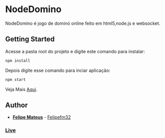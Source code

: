 # NodeDomino

NodeDomino  é jogo de dominó online feito em html5,node.js e websocket.


## Getting Started

Acesse a pasta root do projeto e digite este comando para instalar:

```bash
npm install 
```


Depois digite esse comando para inciar aplicação:

```bash
npm start 
```



Veja Mais [Aqui](http://blog.felipefm32.com/2017/06/domino.html).

## Author

* **[Felipe Mateus](https://felipefm32.com)** - [Felipefm32](https://github.com/felipefm32)

### [Live](http://blog.felipefm32.com/2017/06/domino.html)